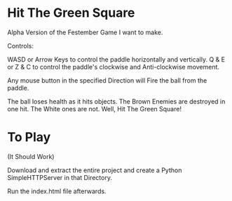 # Hit The Green Square
Alpha Version of the Festember Game I want to make.

Controls:

WASD or Arrow Keys to control the paddle horizontally and vertically.
Q & E or Z & C to control the paddle's clockwise and Anti-clockwise movement.

Any mouse button in the specified Direction will Fire the ball from the paddle.

The ball loses health as it hits objects.
The Brown Enemies are destroyed in one hit.
The White ones are not.
Well, Hit The Green Square!

# To Play

(It Should Work)

Download and extract the entire project and create a Python SimpleHTTPServer in that Directory.

Run the index.html file afterwards.
